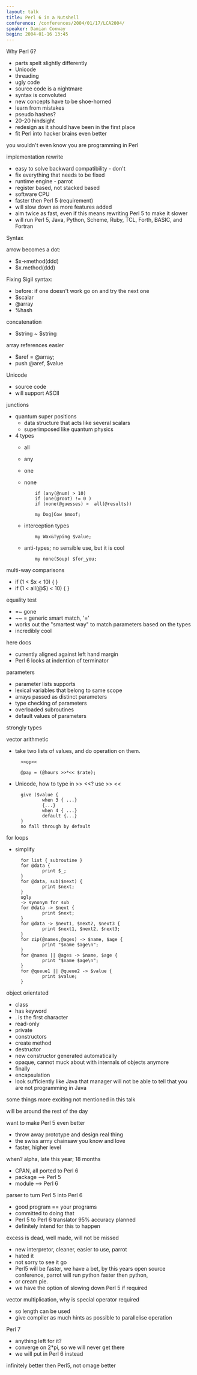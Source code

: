 ```yaml
---
layout: talk
title: Perl 6 in a Nutshell
conference: /conferences/2004/01/17/LCA2004/
speaker: Damian Conway
begin: 2004-01-16 13:45
---
```

Why Perl 6?

* parts spelt slightly differently
* Unicode
* threading
* ugly code
* source code is a nightmare
* syntax is convoluted
* new concepts have to be shoe-horned
* learn from mistakes
* pseudo hashes?
* 20-20 hindsight
* redesign as it should have been in the first place
* fit Perl into hacker brains even better

you wouldn't even know you are programming in Perl

implementation rewrite

* easy to solve backward compatibility - don't
* fix everything that needs to be fixed
* runtime engine - parrot
* register based, not stacked based
* software CPU
* faster then Perl 5 (requirement)
* will slow down as more features added
* aim twice as fast, even if this means rewriting Perl 5 to make it slower
* will run Perl 5, Java, Python, Scheme, Ruby, TCL, Forth, BASIC, and Fortran

Syntax

arrow becomes a dot:

* $x->method(ddd)
* $x.method(ddd)

Fixing Sigil syntax:

* before: if one doesn't work go on and try the next one
* $scalar
* @array
* %hash

concatenation

* $string ~ $string

array references easier

* $aref = @array;
* push @aref, $value

Unicode

* source code
* will support ASCII

junctions

* quantum super positions
  * data structure that acts like several scalars
  * superimposed like quantum physics
* 4 types
  * all
  * any
  * one
  * none

            if (any(@num) > 10)
            if (one(@root) != 0 )
            if (none(@guesses) >  all(@results))

            my Dog|Cow $moof;

  * interception types

            my Wax&Typing $value;

  * anti-types;
    no sensible use, but it is cool

            my none(Soup) $for_you;


multi-way comparisons

* if (1 < $x < 10) { }
* if (1 < all(@$) < 10) { }

equality test

* =~ gone
* ~~ = generic smart match, '='
* works out the "smartest way" to match parameters based on the types
* incredibly cool

here docs

* currently aligned against left hand margin
* Perl 6 looks at indention of terminator

parameters

* parameter lists supports
* lexical variables that belong to same scope
* arrays passed as distinct parameters
* type checking of parameters
* overloaded subroutines
* default values of parameters

strongly types

vector arithmetic

* take two lists of values, and do operation on them.

        >>op<<

        @pay = (@hours >>*<< $rate);

* Unicode, how to type in >> <<? use >> <<

        give ($value {
                when 3 { ...}
                {...}
                when 4 { ...}
                default {...}
        }
        no fall through by default

for loops

* simplify

        for list { subroutine }
        for @data {
                print $_;
        }
        for @data, sub($next) {
                print $next;
        }
        ugly
        -> synonym for sub
        for @data -> $next {
                print $next;
        }
        for @data -> $next1, $next2, $next3 {
                print $next1, $next2, $next3;
        }
        for zip(@names,@ages) -> $name, $age {
                print "$name $age\n";
        }
        for @names || @ages -> $name, $age {
                print "$name $age\n";
        }
        for @queue1 || @queue2 -> $value {
                print $value;
        }

object orientated

* class
* has keyword
* . is the first character
* read-only
* private
* constructors
* create method
* destructor
* new constructor generated automatically
* opaque, cannot muck about with internals of objects anymore
* finally
* encapsulation
* look sufficiently like Java that manager will not be able to tell that you are not programming in Java

some things more exciting not mentioned in this talk

will be around the rest of the day

want to make Perl 5 even better

* throw away prototype and design real thing
* the swiss army chainsaw you know and love
* faster, higher level

when? alpha, late this year; 18 months

* CPAN, all ported to Perl 6
* package --> Perl 5
* module  --> Perl 6

parser to turn Perl 5 into Perl 6

* good program == your programs
* committed to doing that
* Perl 5 to Perl 6 translator 95% accuracy planned
* definitely intend for this to happen

excess is dead, well made, will not be missed

* new interpretor, cleaner, easier to use, parrot
* hated it
* not sorry to see it go
* Perl5 will be faster, we have a bet, by this years open source conference, parrot will run python faster then python,
* or cream pie.
* we have the option of slowing down Perl 5 if required

vector multiplication, why is special operator required

* so length can be used
* give compiler as much hints as possible to parallelise operation

Perl 7

* anything left for it?
* converge on 2*pi, so we will never get there
* we will put in Perl 6 instead

infinitely better then Perl5, not omage better
